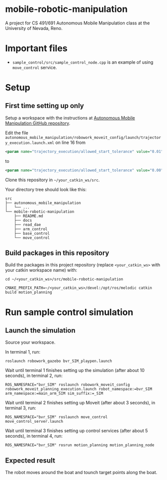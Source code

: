 # mobile-robotic-manipulation

A project for CS 491/691 Autonomous Mobile Manipulation class at the University of Nevada, Reno.

# Important files

- `sample_control/src/sample_control_node.cpp` is an example of using `move_control` service.

# Setup

## First time setting up only

Setup a workspace with the instructions at [Autonomous Mobile Manipulation GitHub repository](https://github.com/robowork/autonomous_mobile_manipulation/tree/project).

Edit the file `autonomous_mobile_manipulation/robowork_moveit_config/launch/trajectory_execution.launch.xml` on line 16 from

```xml
<param name="trajectory_execution/allowed_start_tolerance" value="0.01"/>
```

to 

```xml
<param name="trajectory_execution/allowed_start_tolerance" value="0.00"/>
```

Clone this repository in `~/your_catkin_ws/src`.

Your directory tree should look like this:
```
src
├── autonomous_mobile_manipulation
│   └── ...
└── mobile-robotic-manipulation
    ├── README.md
    ├── docs
    ├── read_dae
    ├── arm_control
    ├── base_control
    └── move_control
```

## Build packages in this repository

Build the packages in this project repository (replace `<your_catkin_ws>` with your catkin workspace name) with:
```
cd ~/<your_catkin_ws>/src/mobile-robotic-manipulation

CMAKE_PREFIX_PATH=~/<your_catkin_ws>/devel:/opt/ros/melodic catkin build motion_planning
```

# Run sample control simulation

## Launch the simulation

Source your workspace.

In terminal 1, run:
```
roslaunch robowork_gazebo bvr_SIM_playpen.launch
```

Wait until terminal 1 finishes setting up the simulation (after about 10 seconds), in terminal 2, run:
```
ROS_NAMESPACE="bvr_SIM" roslaunch robowork_moveit_config robowork_moveit_planning_execution.launch robot_namespace:=bvr_SIM arm_namespace:=main_arm_SIM sim_suffix:=_SIM
```

Wait until terminal 2 finishes setting up Moveit (after about 3 seconds), in terminal 3, run:
```
ROS_NAMESPACE="bvr_SIM" roslaunch move_control move_control_server.launch
```

Wait until terminal 3 finishes setting up control services (after about 5 seconds), in terminal 4, run:
```
ROS_NAMESPACE="bvr_SIM" rosrun motion_planning motion_planning_node
```

## Expected result

The robot moves around the boat and tounch target points along the boat.
